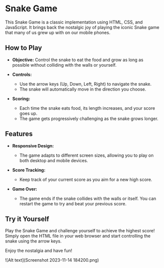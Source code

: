 # Snake Game

This Snake Game is a classic implementation using HTML, CSS, and JavaScript. It brings back the nostalgic joy of playing the iconic Snake game that many of us grew up with on our mobile phones.

## How to Play

- **Objective:** Control the snake to eat the food and grow as long as possible without colliding with the walls or yourself.

- **Controls:**
  - Use the arrow keys (Up, Down, Left, Right) to navigate the snake.
  - The snake will automatically move in the direction you choose.

- **Scoring:**
  - Each time the snake eats food, its length increases, and your score goes up.
  - The game gets progressively challenging as the snake grows longer.

## Features

- **Responsive Design:**
  - The game adapts to different screen sizes, allowing you to play on both desktop and mobile devices.

- **Score Tracking:**
  - Keep track of your current score as you aim for a new high score.

- **Game Over:**
  - The game ends if the snake collides with the walls or itself. You can restart the game to try and beat your previous score.

## Try it Yourself

Play the Snake Game and challenge yourself to achieve the highest score! Simply open the HTML file in your web browser and start controlling the snake using the arrow keys.

Enjoy the nostalgia and have fun!

![Alt text](Screenshot 2023-11-14 184200.png)
